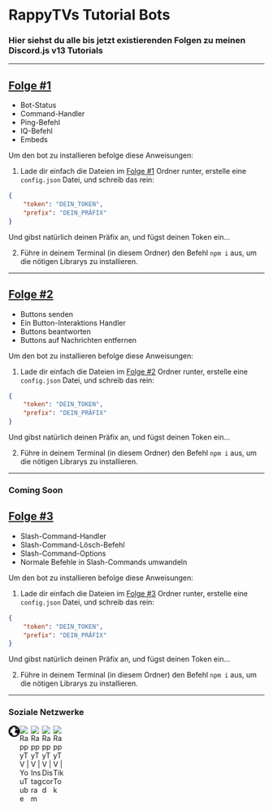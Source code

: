 # RappyTVs Tutorial Bots

### Hier siehst du alle bis jetzt existierenden Folgen zu meinen Discord.js v13 Tutorials

---

## [Folge #1](https://youtu.be/4Zfi7j9L35Q)

- Bot-Status
- Command-Handler
- Ping-Befehl
- IQ-Befehl
- Embeds

Um den bot zu installieren befolge diese Anweisungen:

1. Lade dir einfach die Dateien im [Folge #1](https://github.com/RappyTV/tutorial/tree/master/Folge%20%231) Ordner runter, erstelle eine `config.json` Datei, und schreib das rein:
```json
{
    "token": "DEIN_TOKEN",
    "prefix": "DEIN_PRÄFIX"
}
```
Und gibst natürlich deinen Präfix an, und fügst deinen Token ein...

2. Führe in deinem Terminal (in diesem Ordner) den Befehl `npm i` aus, um die nötigen Librarys zu installieren.

---

## [Folge #2][youtube]

- Buttons senden
- Ein Button-Interaktions Handler
- Buttons beantworten
- Buttons auf Nachrichten entfernen

Um den bot zu installieren befolge diese Anweisungen:

1. Lade dir einfach die Dateien im [Folge #2](https://github.com/RappyTV/tutorial/tree/master/Folge%20%232) Ordner runter, erstelle eine `config.json` Datei, und schreib das rein:
```json
{
    "token": "DEIN_TOKEN",
    "prefix": "DEIN_PRÄFIX"
}
```
Und gibst natürlich deinen Präfix an, und fügst deinen Token ein...

2. Führe in deinem Terminal (in diesem Ordner) den Befehl `npm i` aus, um die nötigen Librarys zu installieren.

---

### Coming Soon

## [Folge #3][youtube]

- Slash-Command-Handler
- Slash-Command-Lösch-Befehl
- Slash-Command-Options
- Normale Befehle in Slash-Commands umwandeln

Um den bot zu installieren befolge diese Anweisungen:

1. Lade dir einfach die Dateien im [Folge #3](https://github.com/RappyTV/tutorial/tree/master/Folge%20%233) Ordner runter, erstelle eine `config.json` Datei, und schreib das rein:
```json
{
    "token": "DEIN_TOKEN",
    "prefix": "DEIN_PRÄFIX"
}
```
Und gibst natürlich deinen Präfix an, und fügst deinen Token ein...

2. Führe in deinem Terminal (in diesem Ordner) den Befehl `npm i` aus, um die nötigen Librarys zu installieren.

---

### Soziale Netzwerke

[<img align="left" alt="RappyTV | Website" width="22px" src="https://raw.githubusercontent.com/iconic/open-iconic/master/svg/globe.svg" />][website]
[<img align="left" alt="RappyTV | YouTube" width="22px" src="https://cdn.jsdelivr.net/npm/simple-icons@v3/icons/youtube.svg" />][youtube]
[<img align="left" alt="RappyTV | Instagram" width="22px" src="https://cdn.jsdelivr.net/npm/simple-icons@v3/icons/instagram.svg" />][instagram]
[<img align="left" alt="RappyTV | Discord" width="22px" src="https://cdn.jsdelivr.net/npm/simple-icons@v3/icons/discord.svg" />][dcServer]
[<img align="left" alt="RappyTV | TikTok" width="22px" src="https://cdn.jsdelivr.net/npm/simple-icons@v3/icons/tiktok.svg" />][tiktok]

[website]: https://rappytv.com/
[youtube]: https://youtube.com/c/RappyTVTutorials
[instagram]: https://instagram.com/rappyytv
[dcbotplaylist]: https://youtube.com/playlist?list=PL-NddfqjbJVZ2-CGquW0I42J9IGUkXq12
[dcServer]: https://rappytv.com/server
[dcBot]: https://rappytv.com/bot
[tiktok]: https://tiktok.com/@rappytv
